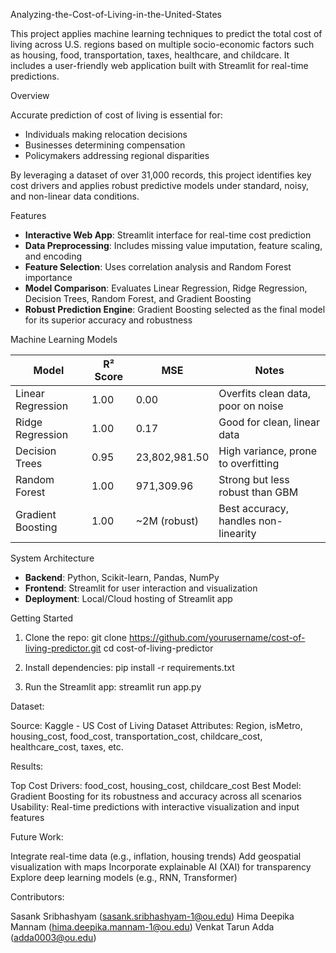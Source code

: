 Analyzing-the-Cost-of-Living-in-the-United-States

This project applies machine learning techniques to predict the total cost of living across U.S. regions based on multiple socio-economic factors such as housing, food, transportation, taxes, healthcare, and childcare. It includes a user-friendly web application built with Streamlit for real-time predictions.

Overview

Accurate prediction of cost of living is essential for:
- Individuals making relocation decisions
- Businesses determining compensation
- Policymakers addressing regional disparities

By leveraging a dataset of over 31,000 records, this project identifies key cost drivers and applies robust predictive models under standard, noisy, and non-linear data conditions.

Features

- **Interactive Web App**: Streamlit interface for real-time cost prediction
- **Data Preprocessing**: Includes missing value imputation, feature scaling, and encoding
- **Feature Selection**: Uses correlation analysis and Random Forest importance
- **Model Comparison**: Evaluates Linear Regression, Ridge Regression, Decision Trees, Random Forest, and Gradient Boosting
- **Robust Prediction Engine**: Gradient Boosting selected as the final model for its superior accuracy and robustness

Machine Learning Models

| Model              | R² Score | MSE               | Notes                                 |
|-------------------|----------|-------------------|----------------------------------------|
| Linear Regression  | 1.00     | 0.00              | Overfits clean data, poor on noise     |
| Ridge Regression   | 1.00     | 0.17              | Good for clean, linear data            |
| Decision Trees     | 0.95     | 23,802,981.50     | High variance, prone to overfitting    |
| Random Forest      | 1.00     | 971,309.96        | Strong but less robust than GBM        |
| Gradient Boosting  | 1.00     | ~2M (robust)      | Best accuracy, handles non-linearity   |

System Architecture

- **Backend**: Python, Scikit-learn, Pandas, NumPy
- **Frontend**: Streamlit for user interaction and visualization
- **Deployment**: Local/Cloud hosting of Streamlit app

Getting Started

1. Clone the repo:
   git clone https://github.com/yourusername/cost-of-living-predictor.git
   cd cost-of-living-predictor

2. Install dependencies:
   pip install -r requirements.txt

3. Run the Streamlit app:
   streamlit run app.py

Dataset:

Source: Kaggle - US Cost of Living Dataset
Attributes: Region, isMetro, housing_cost, food_cost, transportation_cost, childcare_cost, healthcare_cost, taxes, etc.

Results:

Top Cost Drivers: food_cost, housing_cost, childcare_cost
Best Model: Gradient Boosting for its robustness and accuracy across all scenarios
Usability: Real-time predictions with interactive visualization and input features

Future Work:

Integrate real-time data (e.g., inflation, housing trends)
Add geospatial visualization with maps
Incorporate explainable AI (XAI) for transparency
Explore deep learning models (e.g., RNN, Transformer)

Contributors:

Sasank Sribhashyam (sasank.sribhashyam-1@ou.edu)
Hima Deepika Mannam (hima.deepika.mannam-1@ou.edu)
Venkat Tarun Adda (adda0003@ou.edu)
